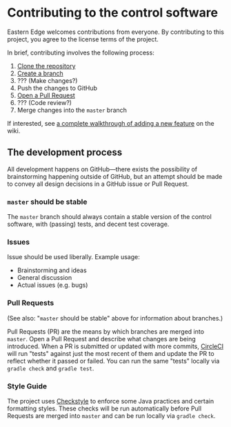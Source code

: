 # Contributing to the control software

Eastern Edge welcomes contributions from everyone. By contributing to this project, you agree to the license terms of the project.

In brief, contributing involves the following process:

1. [Clone the repository](https://help.github.com/articles/cloning-a-repository/)
1. [Create a branch](https://help.github.com/articles/creating-and-deleting-branches-within-your-repository/)
1. ??? (Make changes?)
1. Push the changes to GitHub
1. [Open a Pull Request](https://help.github.com/articles/creating-a-pull-request/)
1. ??? (Code review?)
1. Merge changes into the `master` branch

If interested, see [a complete walkthrough of adding a new feature](https://github.com/EasternEdgeRobotics/2016/wiki/Walkthrough:-Adding-a-feature) on the wiki.

## The development process

All development happens on GitHub—there exists the possibility of brainstorming happening outside of GitHub, but an attempt should be made to convey all design decisions in a GitHub issue or Pull Request.

### `master` should be stable

The `master` branch should always contain a stable version of the control software, with (passing) tests, and decent test coverage.

### Issues

Issue should be used liberally. Example usage:

- Brainstorming and ideas
- General discussion
- Actual issues (e.g. bugs)

### Pull Requests

(See also: "`master` should be stable" above for information about branches.)

Pull Requests (PR) are the means by which branches are merged into `master`. Open a Pull Request and describe what changes are being introduced. When a PR is submitted or updated with more commits, [CircleCI](https://circleci.com/gh/EasternEdgeRobotics/2016) will run "tests" against just the most recent of them and update the PR to reflect whether it passed or failed. You can run the same "tests" locally via `gradle check` and `gradle test`.

### Style Guide

The project uses [Checkstyle](http://checkstyle.sourceforge.net) to enforce some Java practices and certain formatting styles. These checks will be run automatically before Pull Requests are merged into `master` and can be run locally via `gradle check`.
